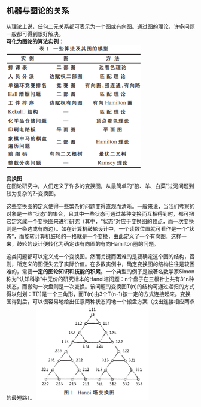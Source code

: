 ## 机器与图论的关系

从理论上说，任何二元关系都可表示为一个图或有向图。通过图的理论，许多问题一般都可得到很好解决。  
**可化为图论的算法实例：**  
![](2021-06-14-15-37-31.png)

**变换图**  
在图论研究中，人们定义了许多的变换图，从最简单的“狼、羊、白菜”过河问题到较为复杂的Z-变换图。

这些变换图的定义使得一些繁杂的问题变得直观而清晰。一般来说，当我们考察的对象是一些“状态”的集合，且其中一些状态可通过某种变换而互相得到时，都可把它定义成一个变换图来进行研究（其中，“状态”对应于变换图的顶点，而一次变换则是一条边或有向边）。如在计算机鼓轮设计中，一个读数位置就可看作是一个“状态”，而旋转计算机鼓轮的一格就是一个变换，由此定义了一个有向图。这样一来，鼓轮的设计便转化为确定该有向图的有向Hamilton圈的问题。

这类问题都可以定义成一个变换图。然而关键而困难的是要确定这个图的结构，否则，所定义的图便失去了实际价值。在多数实例中，确定变换图的结构往往是较困难的，需要**一定的图论知识和技能的积累**。一个典型的例子是被著名数学家Simon称为“认知科学”中无价的研究标本的Hanoi塔问题：n个盘子在三根针上共有3^n种状态，而搬动一次盘则是一次变换。该问题的变换图T(n)的结构可通过递归的方式得以刻划：T(1)是一个三角形，而T(n)由3个T(n-1)按一定的方式连接起来。变换图得到后，可以很容易地给出任意两种状态间地一个搬盘方案（找出连接相应两点的最短路）。
![](2021-06-14-16-14-06.png)